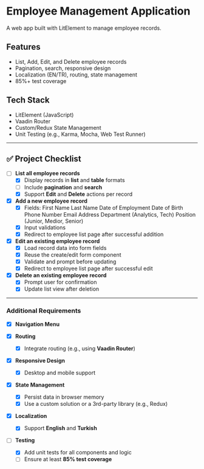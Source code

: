 # Employee Management Application

A web app built with LitElement to manage employee records.

## Features
- List, Add, Edit, and Delete employee records
- Pagination, search, responsive design
- Localization (EN/TR), routing, state management
- 85%+ test coverage

## Tech Stack
- LitElement (JavaScript)
- Vaadin Router
- Custom/Redux State Management
- Unit Testing (e.g., Karma, Mocha, Web Test Runner)

---

## ✅ Project Checklist

- [ ] **List all employee records**
  - [X] Display records in **list** and **table** formats
  - [ ] Include **pagination** and **search**
  - [X] Support **Edit** and **Delete** actions per record

- [X] **Add a new employee record**
  - [X] Fields:
         First Name
         Last Name
         Date of Employment
         Date of Birth
         Phone Number
         Email Address
         Department (Analytics, Tech)
         Position (Junior, Medior, Senior)
  - [X] Input validations
  - [X] Redirect to employee list page after successful addition

- [X] **Edit an existing employee record**
  - [X] Load record data into form fields
  - [X] Reuse the create/edit form component
  - [X] Validate and prompt before updating
  - [X] Redirect to employee list page after successful edit

- [X] **Delete an existing employee record**
  - [X] Prompt user for confirmation
  - [X] Update list view after deletion

---

### Additional Requirements

- [X] **Navigation Menu**

- [X] **Routing**
  - [X] Integrate routing (e.g., using **Vaadin Router**)

- [X] **Responsive Design**
  - [X] Desktop and mobile support

- [X] **State Management**
  - [X] Persist data in browser memory
  - [X] Use a custom solution or a 3rd-party library (e.g., Redux)

- [X] **Localization**
  - [X] Support **English** and **Turkish**

- [ ] **Testing**
  - [X] Add unit tests for all components and logic
  - [ ] Ensure at least **85% test coverage**
